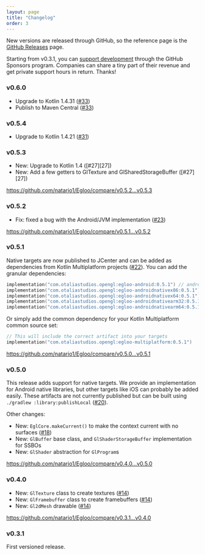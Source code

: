 ```yaml
---
layout: page
title: "Changelog"
order: 3
---
```


New versions are released through GitHub, so the reference page is the [GitHub Releases](https://github.com/natario1/Egloo/releases) page.

Starting from v0.3.1, you can [support development](https://github.com/sponsors/natario1) through the GitHub Sponsors program. 
Companies can share a tiny part of their revenue and get private support hours in return. Thanks!

### v0.6.0

- Upgrade to Kotlin 1.4.31 ([#33][33])
- Publish to Maven Central ([#33][33])

### v0.5.4

- Upgrade to Kotlin 1.4.21 ([#31][31])

### v0.5.3

- New: Upgrade to Kotlin 1.4 ([#27][27])
- New: Add a few getters to GlTexture and GlSharedStorageBuffer ([#27][27])

<https://github.com/natario1/Egloo/compare/v0.5.2...v0.5.3>

### v0.5.2

- Fix: fixed a bug with the Android/JVM implementation ([#23][23])

<https://github.com/natario1/Egloo/compare/v0.5.1...v0.5.2>

### v0.5.1

Native targets are now published to JCenter and can be added as dependencies from Kotlin Multiplatform
projects ([#22][22]). You can add the granular dependencies:

```kotlin
implementation("com.otaliastudios.opengl:egloo-android:0.5.1") // android
implementation("com.otaliastudios.opengl:egloo-androidnativex86:0.5.1") // android native
implementation("com.otaliastudios.opengl:egloo-androidnativex64:0.5.1") // android native
implementation("com.otaliastudios.opengl:egloo-androidnativearm32:0.5.1") // android native
implementation("com.otaliastudios.opengl:egloo-androidnativearm64:0.5.1") // android native
```

Or simply add the common dependency for your Kotlin Multiplatform common source set:

```kotlin
// This will include the correct artifact into your targets
implementation("com.otaliastudios.opengl:egloo-multiplatform:0.5.1")
```

<https://github.com/natario1/Egloo/compare/v0.5.0...v0.5.1>

### v0.5.0

This release adds support for native targets. We provide an implementation for Android native libraries,
but other targets like iOS can probably be added easily. These artifacts are not currently published
but can be built using `./gradlew :library:publishLocal` ([#20][20]).

Other changes:

- New: `EglCore.makeCurrent()` to make the context current with no surfaces ([#18][18])
- New: `GlBuffer` base class, and `GlShaderStorageBuffer` implementation for SSBOs
- New: `GlShader` abstraction for `GlProgram`s

<https://github.com/natario1/Egloo/compare/v0.4.0...v0.5.0>

### v0.4.0

- New: `GlTexture` class to create textures ([#14][14])
- New: `GlFramebuffer` class to create framebuffers ([#14][14])
- New: `Gl2dMesh` drawable ([#14][14])

<https://github.com/natario1/Egloo/compare/v0.3.1...v0.4.0>

### v0.3.1

First versioned release.

[natario1]: https://github.com/natario1

[14]: https://github.com/natario1/Egloo/pull/14
[18]: https://github.com/natario1/Egloo/pull/18
[20]: https://github.com/natario1/Egloo/pull/20
[22]: https://github.com/natario1/Egloo/pull/22
[23]: https://github.com/natario1/Egloo/pull/23
[31]: https://github.com/natario1/Egloo/pull/31
[33]: https://github.com/natario1/Egloo/pull/33
